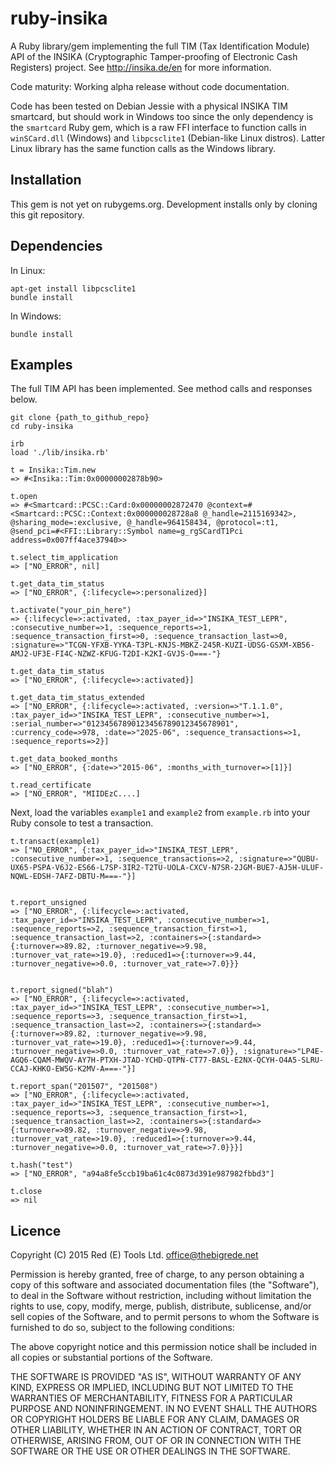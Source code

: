 ruby-insika
===========

A Ruby library/gem implementing the full TIM (Tax Identification Module) API of the INSIKA (Cryptographic Tamper-proofing of Electronic Cash Registers) project. See http://insika.de/en for more information.

Code maturity: Working alpha release without code documentation.

Code has been tested on Debian Jessie with a physical INSIKA TIM smartcard, but should work in Windows too since the only dependency is the `smartcard` Ruby gem, which is a raw FFI interface to function calls in `winSCard.dll` (Windows) and `libpcsclite1` (Debian-like Linux distros). Latter Linux library has the same function calls as the Windows library.

Installation
------------

This gem is not yet on rubygems.org. Development installs only by cloning this git repository.

Dependencies
------------

In Linux:

    apt-get install libpcsclite1
    bundle install
    
In Windows:

    bundle install
    
Examples
--------

The full TIM API has been implemented. See method calls and responses below.

    git clone {path_to_github_repo}
    cd ruby-insika
    
    irb
    load './lib/insika.rb'
    
    t = Insika::Tim.new
    => #<Insika::Tim:0x00000002878b90>
    
    t.open
    => #<Smartcard::PCSC::Card:0x00000002872470 @context=#<Smartcard::PCSC::Context:0x000000028728a8 @_handle=2115169342>, @sharing_mode=:exclusive, @_handle=964158434, @protocol=:t1, @send_pci=#<FFI::Library::Symbol name=g_rgSCardT1Pci address=0x007ff4ace37940>>
    
    t.select_tim_application
    => ["NO_ERROR", nil]
    
    t.get_data_tim_status
    => ["NO_ERROR", {:lifecycle=>:personalized}]
    
    t.activate("your_pin_here")
    => {:lifecycle=>:activated, :tax_payer_id=>"INSIKA_TEST_LEPR", :consecutive_number=>1, :sequence_reports=>1, :sequence_transaction_first=>0, :sequence_transaction_last=>0, :signature=>"TCGN-YFXB-YYKA-T3PL-KNJS-MBKZ-245R-KUZI-UDSG-GSXM-XB56-AMJ2-UF3E-FI4C-NZWZ-KFUG-T2DI-K2KI-GVJS-O===-"}
    
    t.get_data_tim_status
    => ["NO_ERROR", {:lifecycle=>:activated}]
    
    t.get_data_tim_status_extended
    => ["NO_ERROR", {:lifecycle=>:activated, :version=>"T.1.1.0", :tax_payer_id=>"INSIKA_TEST_LEPR", :consecutive_number=>1, :serial_number=>"01234567890123456789012345678901", :currency_code=>978, :date=>"2025-06", :sequence_transactions=>1, :sequence_reports=>2}]
    
    t.get_data_booked_months
    => ["NO_ERROR", {:date=>"2015-06", :months_with_turnover=>[1]}]
    
    t.read_certificate
    => ["NO_ERROR", "MIIDEzC....]

Next, load the variables `example1` and `example2` from `example.rb` into your Ruby console to test a transaction.

    t.transact(example1)
    => ["NO_ERROR", {:tax_payer_id=>"INSIKA_TEST_LEPR", :consecutive_number=>1, :sequence_transactions=>2, :signature=>"QUBU-UX65-PSPA-V6J2-ES66-L7SP-3IR2-T2TU-UOLA-CXCV-N7SR-2JGM-BUE7-AJ5H-ULUF-NQWL-EDSH-7AFZ-DBTU-M===-"}]
 

    t.report_unsigned
    => ["NO_ERROR", {:lifecycle=>:activated, :tax_payer_id=>"INSIKA_TEST_LEPR", :consecutive_number=>1, :sequence_reports=>2, :sequence_transaction_first=>1, :sequence_transaction_last=>2, :containers=>{:standard=>{:turnover=>89.82, :turnover_negative=>9.98, :turnover_vat_rate=>19.0}, :reduced1=>{:turnover=>9.44, :turnover_negative=>0.0, :turnover_vat_rate=>7.0}}}
    
    
    t.report_signed("blah")
    => ["NO_ERROR", {:lifecycle=>:activated, :tax_payer_id=>"INSIKA_TEST_LEPR", :consecutive_number=>1, :sequence_reports=>3, :sequence_transaction_first=>1, :sequence_transaction_last=>2, :containers=>{:standard=>{:turnover=>89.82, :turnover_negative=>9.98, :turnover_vat_rate=>19.0}, :reduced1=>{:turnover=>9.44, :turnover_negative=>0.0, :turnover_vat_rate=>7.0}}, :signature=>"LP4E-AGQ6-CQAM-MWQV-AY7H-PTXH-JTAD-YCHD-QTPN-CT77-BASL-E2NX-QCYH-O4A5-SLRU-CCAJ-KHKO-EW5G-K2MV-A===-"}]
    
    t.report_span("201507", "201508")
    => ["NO_ERROR", {:lifecycle=>:activated, :tax_payer_id=>"INSIKA_TEST_LEPR", :consecutive_number=>1, :sequence_reports=>3, :sequence_transaction_first=>1, :sequence_transaction_last=>2, :containers=>{:standard=>{:turnover=>89.82, :turnover_negative=>9.98, :turnover_vat_rate=>19.0}, :reduced1=>{:turnover=>9.44, :turnover_negative=>0.0, :turnover_vat_rate=>7.0}}}]
    
    t.hash("test")
    => ["NO_ERROR", "a94a8fe5ccb19ba61c4c0873d391e987982fbbd3"]
    
    t.close
    => nil

    
    
Licence
----------------------

Copyright (C) 2015  Red (E) Tools Ltd. <office@thebigrede.net>

Permission is hereby granted, free of charge, to any person obtaining
a copy of this software and associated documentation files (the
"Software"), to deal in the Software without restriction, including
without limitation the rights to use, copy, modify, merge, publish,
distribute, sublicense, and/or sell copies of the Software, and to
permit persons to whom the Software is furnished to do so, subject to
the following conditions:

The above copyright notice and this permission notice shall be included
in all copies or substantial portions of the Software.

THE SOFTWARE IS PROVIDED "AS IS", WITHOUT WARRANTY OF ANY KIND,
EXPRESS OR IMPLIED, INCLUDING BUT NOT LIMITED TO THE WARRANTIES OF
MERCHANTABILITY, FITNESS FOR A PARTICULAR PURPOSE AND NONINFRINGEMENT.
IN NO EVENT SHALL THE AUTHORS OR COPYRIGHT HOLDERS BE LIABLE FOR ANY
CLAIM, DAMAGES OR OTHER LIABILITY, WHETHER IN AN ACTION OF CONTRACT,
TORT OR OTHERWISE, ARISING FROM, OUT OF OR IN CONNECTION WITH THE
SOFTWARE OR THE USE OR OTHER DEALINGS IN THE SOFTWARE.